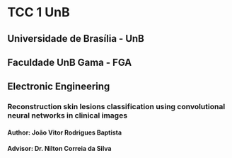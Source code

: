 # TCC 1 UnB
## Universidade de Brasília - UnB
## Faculdade UnB Gama - FGA
## Electronic Engineering

### Reconstruction skin lesions classification using convolutional neural networks in clinical images 
#### Author: João Vitor Rodrigues Baptista
#### Advisor: Dr. Nilton Correia da Silva
